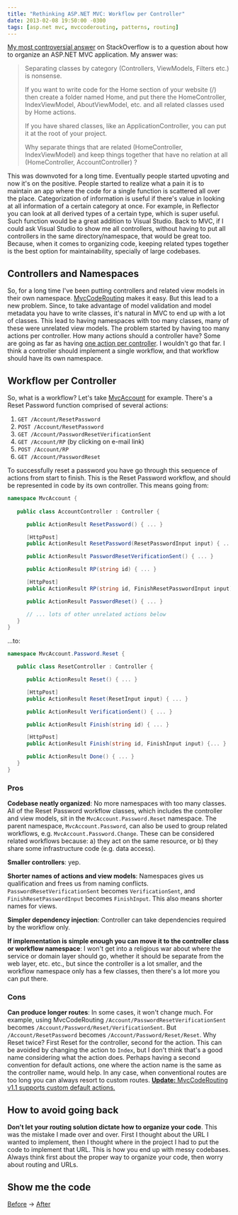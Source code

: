 ```yaml
---
title: "Rethinking ASP.NET MVC: Workflow per Controller"
date: 2013-02-08 19:50:00 -0300
tags: [asp.net mvc, mvccoderouting, patterns, routing]
---
```


[My most controversial answer][1] on StackOverflow is to a question about how to organize an ASP.NET MVC application. My answer was:

> Separating classes by category (Controllers, ViewModels, Filters etc.) is nonsense.
>
> If you want to write code for the Home section of your website (/) then create a folder named Home, and put there the HomeController, IndexViewModel, AboutViewModel, etc. and all related classes used by Home actions.
>
> If you have shared classes, like an ApplicationController, you can put it at the root of your project.
>
> Why separate things that are related (HomeController, IndexViewModel) and keep things together that have no relation at all (HomeController, AccountController) ?

This was downvoted for a long time. Eventually people started upvoting and now it's on the positive. People started to realize what a pain it is to maintain an app where the code for a single function is scattered all over the place. Categorization of information is useful if there's value in looking at all information of a certain category at once. For example, in Reflector you can look at all derived types of a certain type, which is super useful. Such function would be a great addition to Visual Studio. Back to MVC, if I could ask Visual Studio to show me all controllers, without having to put all controllers in the same directory/namespace, that would be great too. Because, when it comes to organizing code, keeping related types together is the best option for maintainability, specially of large codebases.

Controllers and Namespaces
--------------------------
So, for a long time I've been putting controllers and related view models in their own namespace. [MvcCodeRouting][2] makes it easy. But this lead to a new problem. Since, to take advantage of model validation and model metadata you have to write classes, it's natural in MVC to end up with a lot of classes. This lead to having namespaces with too many classes, many of these were unrelated view models. The problem started by having too many actions per controller. How many actions should a controller have? Some are going as far as having [one action per controller][3]. I wouldn't go that far. I think a controller should implement a single workflow, and that workflow should have its own namespace.

Workflow per Controller
-----------------------
So, what is a workflow? Let's take [MvcAccount][4] for example. There's a Reset Password function comprised of several actions:

1. `GET /Account/ResetPassword`
2. `POST /Account/ResetPassword`
3. `GET /Account/PasswordResetVerificationSent`
4. `GET /Account/RP` (by clicking on e-mail link)
5. `POST /Account/RP`
6. `GET /Account/PasswordReset`

To successfully reset a password you have go through this sequence of actions from start to finish. This is the Reset Password workflow, and should be represented in code by its own controller. This means going from:

```csharp
namespace MvcAccount {
   
   public class AccountController : Controller {

      public ActionResult ResetPassword() { ... }

      [HttpPost]
      public ActionResult ResetPassword(ResetPasswordInput input) { ... }

      public ActionResult PasswordResetVerificationSent() { ... }

      public ActionResult RP(string id) { ... }

      [HttpPost]
      public ActionResult RP(string id, FinishResetPasswordInput input) { ... }

      public ActionResult PasswordReset() { ... }

      // ... lots of other unrelated actions below
   }
}
```

...to:


```csharp
namespace MvcAccount.Password.Reset {

   public class ResetController : Controller {

      public ActionResult Reset() { ... }

      [HttpPost]
      public ActionResult Reset(ResetInput input) { ... }

      public ActionResult VerificationSent() { ... }

      public ActionResult Finish(string id) { ... }

      [HttpPost]
      public ActionResult Finish(string id, FinishInput input) {... }

      public ActionResult Done() { ... }
   }
}
```

### Pros

**Codebase neatly organized**: No more namespaces with too many classes. All of the Reset Password workflow classes, which includes the controller and view models, sit in the `MvcAccount.Password.Reset` namespace. The parent namespace, `MvcAccount.Password`, can also be used to group related workflows, e.g. `MvcAccount.Password.Change`. These can be considered related workflows because: a) they act on the same resource, or b) they share some infrastructure code (e.g. data access).

**Smaller controllers**: yep.

**Shorter names of actions and view models**: Namespaces gives us qualification and frees us from naming conflicts. `PasswordResetVerificationSent` becomes `VerificationSent`, and `FinishResetPasswordInput` becomes `FinishInput`. This also means shorter names for views.

**Simpler dependency injection**: Controller can take dependencies required by the workflow only.

**If implementation is simple enough you can move it to the controller class or workflow namespace**: I won't get into a religious war about where the service or domain layer should go, whether it should be separate from the web layer, etc. etc., but since the controller is a lot smaller, and the workflow namespace only has a few classes, then there's a lot more you can put there.

### Cons

**Can produce longer routes**: In some cases, it won't change much. For example, using MvcCodeRouting `/Account/PasswordResetVerificationSent` becomes `/Account/Password/Reset/VerificationSent`. But `/Account/ResetPassword` becomes `/Account/Password/Reset/Reset`. Why Reset twice? First Reset for the controller, second for the action. This can be avoided by changing the action to `Index`, but I don't think that's a good name considering what the action does. Perhaps having a second convention for default actions, one where the action name is the same as the controller name, would help. In any case, when conventional routes are too long you can always resort to custom routes. <ins>**Update:** MvcCodeRouting v1.1 supports custom default actions.</ins>

How to avoid going back
-----------------------
**Don't let your routing solution dictate how to organize your code**. This was the mistake I made over and over. First I thought about the URL I wanted to implement, then I thought where in the project I had to put the code to implement that URL. This is how you end up with messy codebases. Always think first about the proper way to organize your code, then worry about routing and URLs.

Show me the code
----------------
[Before][4] → [After][5]

[1]: http://stackoverflow.com/a/1528571/39923
[2]: http://mvccoderouting.codeplex.com/
[3]: http://jeffreypalermo.com/blog/the-asp-net-mvc-actioncontroller-ndash-the-controllerless-action-or-actionless-controller/
[4]: https://github.com/maxtoroq/MvcAccount/tree/v0.8/src/MvcAccount
[5]: https://github.com/maxtoroq/MvcAccount/tree/master/src/MvcAccount